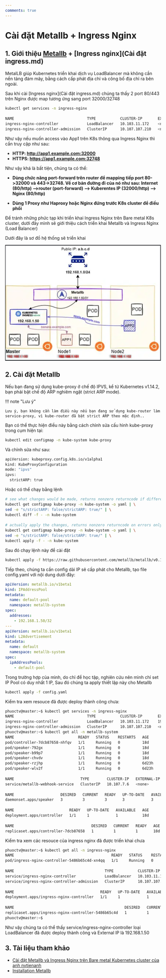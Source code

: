 ```yaml
---
comments: true
---
```

# Cài đặt Metallb + Ingress Nginx

## 1. Giới thiệu [Metallb](https://metallb.universe.tf/concepts/) + [Ingress nginx](Cài đặt ingress.md)

MetalLB giúp Kubernetes triển khai dịch vụ LoadBalancer mà không cần nền tảng đám mây, bằng cách cấp phát địa chỉ và công bố địa chỉ ra bên ngoài.

Sau khi cài [Ingress nginx](Cài đặt ingress.md) chúng ta thấy 2 port 80/443 trên Nginx được map tương ứng sang port 32000/32748


```bash 
kubectl get services -n ingress-nginx

NAME                                 TYPE           CLUSTER-IP       EXTERNAL-IP    PORT(S)                      AGE
ingress-nginx-controller             LoadBalancer   10.103.11.172    <none>         80:32000/TCP,443:32748/TCP   17d
ingress-nginx-controller-admission   ClusterIP      10.107.107.210   <none>         443/TCP                      17d


```
Như vậy nếu muốn access vào App1 trên K8s thông qua Ingress Nginx thì cần truy cập như sau:

- **HTTP: http://app1.example.com:32000**
- **HTTPS: https://app1.example.com:32748**

Như vậy khá là bất tiện, chúng ta có thể:

- **Dùng chức năng port-forward trên router để mapping tiếp port 80->32000 và 443->32748. Về cơ bản đường đi của nó như sau: Internet (80/http) –>router (port-forward) –> Kuberentes IP (32000/http) –> Nginx (80/http)**

- **Dùng 1 Proxy như Haproxy hoặc Nginx đứng trước K8s cluster để điều phối**

Để tránh những phức tạp khi triển khai Ingress Nginx trên Bare metal K8s cluster, dưới đây mình sẽ giới thiệu cách triển khai Metallb và Ingress Nginx (Load Balancer)

Dưới đây là sơ đồ hệ thống sẽ triển khai

![Ingress](images/sodometa.png)

## 2. Cài đặt Metallb

Nếu bạn đang sử dụng kube-proxy ở chế độ IPVS, kể từ Kubernetes v1.14.2, bạn phải bật chế độ ARP nghiêm ngặt (strict ARP mode).


!!! note "Lưu ý"

    Lưu ý, bạn không cần làm điều này nếu bạn đang sử dụng kube-router làm service-proxy, vì kube-router đã bật strict ARP theo mặc định..


Bạn có thể thực hiện điều này bằng cách chỉnh sửa cấu hình kube-proxy trong cụm hiện tại:

```bash 
kubectl edit configmap -n kube-system kube-proxy
```

Và chỉnh sửa như sau:

```bash 
apiVersion: kubeproxy.config.k8s.io/v1alpha1
kind: KubeProxyConfiguration
mode: "ipvs"
ipvs:
  strictARP: true
```

Hoặc có thể chạy bằng lệnh

```bash 
# see what changes would be made, returns nonzero returncode if different
kubectl get configmap kube-proxy -n kube-system -o yaml | \
sed -e "s/strictARP: false/strictARP: true/" | \
kubectl diff -f - -n kube-system

# actually apply the changes, returns nonzero returncode on errors only
kubectl get configmap kube-proxy -n kube-system -o yaml | \
sed -e "s/strictARP: false/strictARP: true/" | \
kubectl apply -f - -n kube-system
```

Sau đó chạy lệnh này để cài đặt

```bash 
kubectl apply -f https://raw.githubusercontent.com/metallb/metallb/v0.14.9/config/manifests/metallb-native.yaml
```

Tiếp theo, chúng ta cần config dải IP sẽ cấp phát cho Metallb, tạo file config.yaml với nội dung dưới đây:

```yaml title="config.yaml"  linenums="1"
apiVersion: metallb.io/v1beta1
kind: IPAddressPool
metadata:
  name: default-pool
  namespace: metallb-system
spec:
  addresses:
    - 192.168.1.50/32
---
apiVersion: metallb.io/v1beta1
kind: L2Advertisement
metadata:
  name: default
  namespace: metallb-system
spec:
  ipAddressPools:
    - default-pool
```

Trong trường hợp của mình, do chỉ để học tập, nghiên cứu nên mình chỉ set IP Pool có duy nhất 1 IP, Sau đó chúng ta apply thiết lập này cho Metallb

```bash 
kubectl apply -f config.yaml
```

Kiểm tra xem resouce đã được deploy thành công chưa:
```bash 
phuoctv@master:~$ kubectl get services -n ingress-nginx
NAME                                 TYPE           CLUSTER-IP       EXTERNAL-IP    PORT(S)                      AGE
ingress-nginx-controller             LoadBalancer   10.103.11.172    192.168.1.50   80:32000/TCP,443:32748/TCP   17d
ingress-nginx-controller-admission   ClusterIP      10.107.107.210   <none>         443/TCP                      17d
phuoctv@master:~$ kubectl get all -n metallb-system
NAME                             READY   STATUS    RESTARTS   AGE
pod/controller-7dcb87658-nhfqv   1/1     Running   0          18d
pod/speaker-792gx                1/1     Running   0          18d
pod/speaker-b99p7                1/1     Running   0          18d
pod/speaker-chvdv                1/1     Running   0          18d
pod/speaker-rzjhp                1/1     Running   0          6d23h
pod/speaker-wlv2f                1/1     Running   0          6d23h

NAME                              TYPE        CLUSTER-IP   EXTERNAL-IP   PORT(S)   AGE
service/metallb-webhook-service   ClusterIP   10.107.7.6   <none>        443/TCP   18d

NAME                     DESIRED   CURRENT   READY   UP-TO-DATE   AVAILABLE   NODE SELECTOR            AGE
daemonset.apps/speaker   3         3         3       3            3           kubernetes.io/os=linux   18d

NAME                         READY   UP-TO-DATE   AVAILABLE   AGE
deployment.apps/controller   1/1     1            1           18d

NAME                                   DESIRED   CURRENT   READY   AGE
replicaset.apps/controller-7dcb87658   1         1         1       18d

```

Kiểm tra xem các resouce của ingress nginx đã được triển khai chưa
```bash 
phuoctv@master:~$ kubectl get all -n ingress-nginx
NAME                                            READY   STATUS    RESTARTS   AGE
pod/ingress-nginx-controller-5486b65c4d-xn4qq   1/1     Running   0          17d

NAME                                         TYPE           CLUSTER-IP       EXTERNAL-IP    PORT(S)                      AGE
service/ingress-nginx-controller             LoadBalancer   10.103.11.172    192.168.1.50   80:32000/TCP,443:32748/TCP   17d
service/ingress-nginx-controller-admission   ClusterIP      10.107.107.210   <none>         443/TCP                      17d

NAME                                       READY   UP-TO-DATE   AVAILABLE   AGE
deployment.apps/ingress-nginx-controller   1/1     1            1           17d

NAME                                                  DESIRED   CURRENT   READY   AGE
replicaset.apps/ingress-nginx-controller-5486b65c4d   1         1         1       17d
phuoctv@master:~$

```

Như vậy chúng ta có thể thấy service/ingress-nginx-controller loại LoadBalancer đã được deploy thành công và External IP là 192.168.1.50

## 3. Tài liệu tham khảo

- [Cài đặt Metallb và Ingress Nginx trên Bare metal Kubernetes cluster của anh nvtienanh](https://nvtienanh.info/blog/cai-dat-metallb-va-ingress-nginx-tren-bare-metal-kubernetes-cluster)
- [Installation Metallb](https://metallb.universe.tf/installation/)
